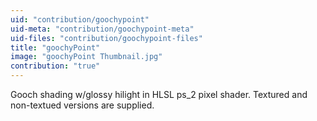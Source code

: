 ```yaml
---
uid: "contribution/goochypoint"
uid-meta: "contribution/goochypoint-meta"
uid-files: "contribution/goochypoint-files"
title: "goochyPoint"
image: "goochyPoint Thumbnail.jpg"
contribution: "true"
---
```


Gooch shading w/glossy hilight in HLSL ps_2 pixel shader.
Textured and non-textued versions are supplied.